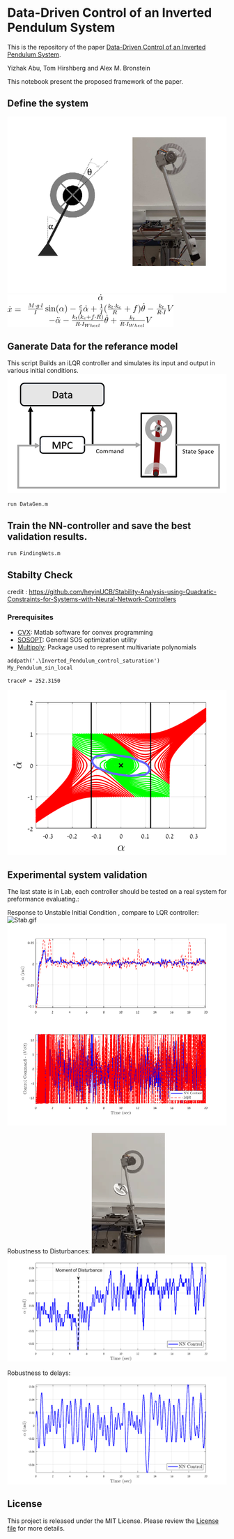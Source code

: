 # Data-Driven Control of an Inverted Pendulum System
This is the repository of the paper [ Data-Driven Control of an Inverted Pendulum System](https://www.overleaf.com/project/5fdf0263d2991b9894727c59). 

Yizhak Abu, Tom Hirshberg and Alex M. Bronstein

This notebook present the proposed framework of the paper.

## Define the system  

![RealVsSchame.png](README_images/RealVsSchame.png)
![equation.png](README_images/equation.png)

## Ganerate Data for the referance model
This script Builds an iLQR controller and simulates its input and output in various initial conditions.
![DataScheme.png](README_images/DataScheme.png)
```matlab:Code
run DataGen.m
```

## Train the NN-controller and save the best validation results.

```matlab:Code
run FindingNets.m
```

## Stabilty Check
credit : https://github.com/heyinUCB/Stability-Analysis-using-Quadratic-Constraints-for-Systems-with-Neural-Network-Controllers
### Prerequisites
* [CVX](http://cvxr.com/cvx/): Matlab software for convex programming
* [SOSOPT](https://dept.aem.umn.edu/~AerospaceControl/): General SOS optimization utility
* [Multipoly](https://dept.aem.umn.edu/~AerospaceControl/): Package used to represent multivariate polynomials

```matlab:Code
addpath('.\Inverted_Pendulum_control_saturation')
My_Pendulum_sin_local
```
```text:Output
traceP = 252.3150
```
![figure_0.png](README_images/figure_0.png)

## Experimental system validation
The last state is in Lab, each controller should be tested on a real system for preformance evaluating.:

Response to Unstable Initial Condition , compare to LQR controller:
![Stab.gif](README_images/Stab.gif)
![figure_1.png](README_images/figure_1.png)


Robustness to Disturbances:
![Disturbed.gif](README_images/Disturbed.gif)
![figure_2.png](README_images/figure_2.png)


Robustness to delays:
![figure_3.png](README_images/figure_3.png)


## License

This project is released under the MIT License. Please review the [License file](LICENSE) for more details.
